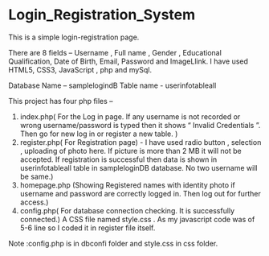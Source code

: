 # Login_Registration_System

This is a simple login-registration page.

There are 8 fields – Username , Full name , Gender , Educational Qualification, Date of Birth, Email, Password and ImageLlink. 
I have used HTML5, CSS3, JavaScript , php and mySql.

Database Name – samplelogindB 
Table name - userinfotableall

This project has four php files – 
1. index.php( For the Log in page. If any username is not recorded or wrong username/password  is typed then it shows “ Invalid Credentials ”. Then go for new log in or register a new table. )
2. register.php( For Registration page) - I have used radio button , selection , uploading of photo here. If picture is more than 2 MB it will not be accepted. If registration is successful then data is shown in userinfotableall table in sampleloginDB database. No two username will be same.)
3. homepage.php (Showing Registered names with identity photo if username and password are correctly logged in. Then log out for further access.)
4. config.php( For database connection checking. It is successfully connected.)
A CSS file named style.css . As my javascript code was of 5-6 line so I coded it in register file itself.

Note :config.php is in dbconfi folder and style.css in css folder.

